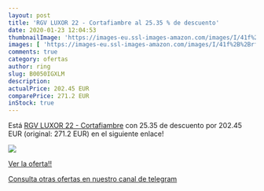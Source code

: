 ```yaml
---
layout: post
title: 'RGV LUXOR 22 - Cortafiambre al 25.35 % de descuento'
date: 2020-01-23 12:04:53
thumbnailImage: 'https://images-eu.ssl-images-amazon.com/images/I/41f%2B%2Brf-ttL._SL200_.jpg'
images: [ 'https://images-eu.ssl-images-amazon.com/images/I/41f%2B%2Brf-ttL._SL200_.jpg' ]
comments: true
category: ofertas
author: ring
slug: B0050IGXLM
description:
actualPrice: 202.45 EUR
comparePrice: 271.2 EUR
inStock: true
---
```


Está [RGV LUXOR 22 - Cortafiambre](https://www.amazon.com/dp/B0050IGXLM/?tag=redken08-20) con 25.35 de descuento por 202.45 EUR (original: 271.2 EUR) en el siguiente enlace!

[![](https://images-eu.ssl-images-amazon.com/images/I/41f%2B%2Brf-ttL._SL200_.jpg)](https://www.amazon.com/dp/B0050IGXLM/?tag=redken08-20)

[Ver la oferta!!](https://www.amazon.com/dp/B0050IGXLM/?tag=redken08-20)

[Consulta otras ofertas en nuestro canal de telegram](https://t.me/s/ofertas25)
